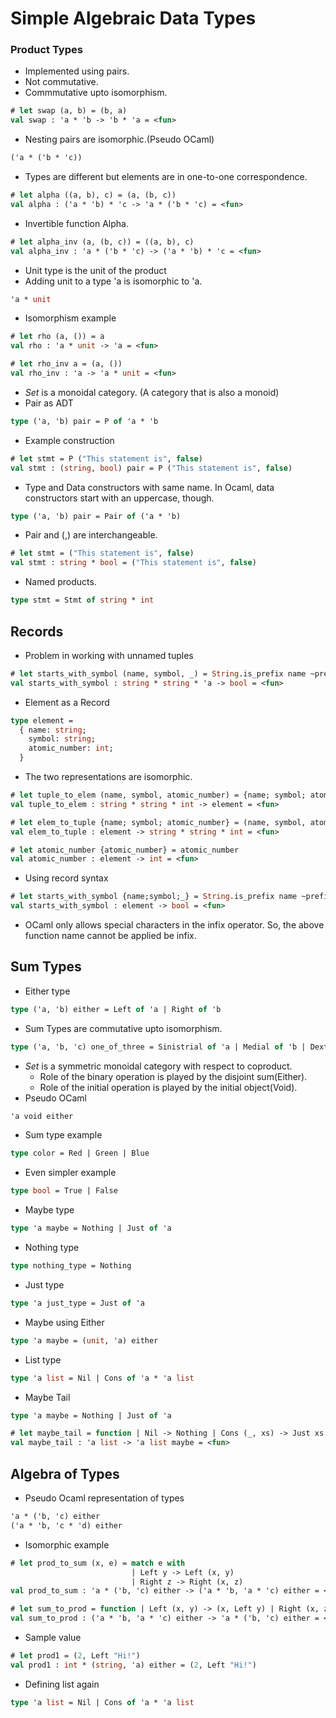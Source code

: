 # Simple Algebraic Data Types
### Product Types
* Implemented using pairs.
* Not commutative.
* Commmutative upto isomorphism.
```ocaml
# let swap (a, b) = (b, a)
val swap : 'a * 'b -> 'b * 'a = <fun>
```
* Nesting pairs are isomorphic.(Pseudo OCaml)
```OCaml
('a * ('b * 'c))
```
* Types are different but elements are in one-to-one correspondence.
```ocaml
# let alpha ((a, b), c) = (a, (b, c))
val alpha : ('a * 'b) * 'c -> 'a * ('b * 'c) = <fun>
```
* Invertible function Alpha.
```ocaml
# let alpha_inv (a, (b, c)) = ((a, b), c)
val alpha_inv : 'a * ('b * 'c) -> ('a * 'b) * 'c = <fun>
```
* Unit type is the unit of the product
* Adding unit to a type 'a is isomorphic to 'a.
```OCaml
'a * unit
```
* Isomorphism example
```ocaml
# let rho (a, ()) = a
val rho : 'a * unit -> 'a = <fun>
```
```ocaml
# let rho_inv a = (a, ())
val rho_inv : 'a -> 'a * unit = <fun>
```
* _Set_ is a monoidal category. (A category that is also a monoid)
* Pair as ADT
```ocaml
type ('a, 'b) pair = P of 'a * 'b
```
* Example construction
```ocaml
# let stmt = P ("This statement is", false)
val stmt : (string, bool) pair = P ("This statement is", false)
```
* Type and Data constructors with same name. In Ocaml, data constructors start with an uppercase, though.
```ocaml
type ('a, 'b) pair = Pair of ('a * 'b)
```
* Pair and (,) are interchangeable.
```ocaml
# let stmt = ("This statement is", false)
val stmt : string * bool = ("This statement is", false)
```
* Named products.
```ocaml
type stmt = Stmt of string * int
```
## Records
* Problem in working with unnamed tuples
```ocaml
# let starts_with_symbol (name, symbol, _) = String.is_prefix name ~prefix:symbol
val starts_with_symbol : string * string * 'a -> bool = <fun>
```
* Element as a Record
```ocaml
type element = 
  { name: string;
    symbol: string;
    atomic_number: int;
  }
```
* The two representations are isomorphic.
```ocaml
# let tuple_to_elem (name, symbol, atomic_number) = {name; symbol; atomic_number}
val tuple_to_elem : string * string * int -> element = <fun>
```
```ocaml
# let elem_to_tuple {name; symbol; atomic_number} = (name, symbol, atomic_number)
val elem_to_tuple : element -> string * string * int = <fun>
```
```ocaml
# let atomic_number {atomic_number} = atomic_number
val atomic_number : element -> int = <fun>
```
* Using record syntax
```ocaml
# let starts_with_symbol {name;symbol;_} = String.is_prefix name ~prefix:symbol
val starts_with_symbol : element -> bool = <fun>
```
* OCaml only allows special characters in the infix operator. So, the above function name cannot be applied be infix.
## Sum Types
* Either type
```ocaml
type ('a, 'b) either = Left of 'a | Right of 'b
```
* Sum Types are commutative upto isomorphism.
```ocaml
type ('a, 'b, 'c) one_of_three = Sinistrial of 'a | Medial of 'b | Dextral of 'c
```
* *Set* is a symmetric monoidal category with respect to coproduct.
  * Role of the binary operation is played by the disjoint sum(Either).
  * Role of the initial operation is played by the initial object(Void).
* Pseudo OCaml  
```OCaml
'a void either
```
* Sum type example
```ocaml
type color = Red | Green | Blue
```
* Even simpler example
```ocaml
type bool = True | False
```
* Maybe type
```ocaml
type 'a maybe = Nothing | Just of 'a
```
* Nothing type
```ocaml
type nothing_type = Nothing
```
* Just type
```ocaml
type 'a just_type = Just of 'a
```
* Maybe using Either
```ocaml
type 'a maybe = (unit, 'a) either
```
* List type
```ocaml
type 'a list = Nil | Cons of 'a * 'a list
```
* Maybe Tail
```ocaml
type 'a maybe = Nothing | Just of 'a
```
```ocaml
# let maybe_tail = function | Nil -> Nothing | Cons (_, xs) -> Just xs
val maybe_tail : 'a list -> 'a list maybe = <fun>
```
## Algebra of Types
* Pseudo Ocaml representation of types
```OCaml
'a * ('b, 'c) either
('a * 'b, 'c * 'd) either
```
* Isomorphic example
```ocaml
# let prod_to_sum (x, e) = match e with
                           | Left y -> Left (x, y)
                           | Right z -> Right (x, z)
val prod_to_sum : 'a * ('b, 'c) either -> ('a * 'b, 'a * 'c) either = <fun>
```
```ocaml
# let sum_to_prod = function | Left (x, y) -> (x, Left y) | Right (x, z) -> (x, Right z)
val sum_to_prod : ('a * 'b, 'a * 'c) either -> 'a * ('b, 'c) either = <fun>
```
* Sample value
```ocaml
# let prod1 = (2, Left "Hi!")
val prod1 : int * (string, 'a) either = (2, Left "Hi!")
```
* Defining list again
```ocaml
type 'a list = Nil | Cons of 'a * 'a list
```
